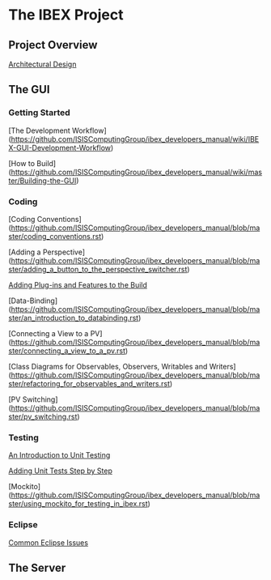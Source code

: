 # The IBEX Project #

## Project Overview ##

[Architectural Design](../wiki/IBEX-High-Level-Architectural-Design)

## The GUI ##

### Getting Started

[The Development Workflow]
(https://github.com/ISISComputingGroup/ibex_developers_manual/wiki/IBEX-GUI-Development-Workflow)

[How to Build]
(https://github.com/ISISComputingGroup/ibex_developers_manual/wiki/master/Building-the-GUI)

### Coding

[Coding Conventions]
(https://github.com/ISISComputingGroup/ibex_developers_manual/blob/master/coding_conventions.rst)

[Adding a Perspective]
(https://github.com/ISISComputingGroup/ibex_developers_manual/blob/master/adding_a_button_to_the_perspective_switcher.rst)

[Adding Plug-ins and Features to the Build](https://github.com/ISISComputingGroup/ibex_developers_manual/blob/master/adding_a_plugin_or_feature_to_maven_build.rst)

[Data-Binding]
(https://github.com/ISISComputingGroup/ibex_developers_manual/blob/master/an_introduction_to_databinding.rst)

[Connecting a View to a PV]
(https://github.com/ISISComputingGroup/ibex_developers_manual/blob/master/connecting_a_view_to_a_pv.rst)

[Class Diagrams for Observables, Observers, Writables and Writers]
(https://github.com/ISISComputingGroup/ibex_developers_manual/blob/master/refactoring_for_observables_and_writers.rst)

[PV Switching]
(https://github.com/ISISComputingGroup/ibex_developers_manual/blob/master/pv_switching.rst)

### Testing

[An Introduction to Unit Testing](https://github.com/ISISComputingGroup/ibex_developers_manual/blob/master/an_introduction_to_unit_testing.rst)

[Adding Unit Tests Step by Step](https://github.com/ISISComputingGroup/ibex_developers_manual/blob/master/adding_unit_tests.rst)

[Mockito]
(https://github.com/ISISComputingGroup/ibex_developers_manual/blob/master/using_mockito_for_testing_in_ibex.rst)

### Eclipse

[Common Eclipse Issues](https://github.com/ISISComputingGroup/ibex_developers_manual/blob/master/common_eclipse_issues.rst)

## The Server ##